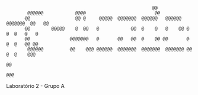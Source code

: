                                                            @@                                     
            @@@@@@            @@@@                          @@                                     
           @@                 @@ @     @@@@@  @@@@@@@  @@@@@@   @@@@@@  @@@@@@@  @@   @@           
           @@        @@@@@    @  @@   @            @@  @    @   @    @@ @  @  @   @   @            
           @@               @@@@@@@   @       @@   @@  @    @@ @@       @  @  @   @@ @@            
            @@@@@@          @@    @@@ @@@@@@  @@@@@@@  @@@@@@@  @@@@@@@ @@ @  @    @@@             
                                                                                   @@              
                                                                                @@@                
                                                                                          
  

  Laboratório 2 - Grupo A

